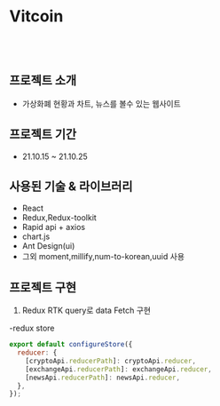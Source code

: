 # Vitcoin

<br><br>

## 프로젝트 소개

- 가상화폐 현황과 차트, 뉴스를 볼수 있는 웹사이트

## 프로젝트 기간

- 21.10.15 ~ 21.10.25

## 사용된 기술 & 라이브러리

- React
- Redux,Redux-toolkit
- Rapid api + axios
- chart.js
- Ant Design(ui)
- 그외 moment,millify,num-to-korean,uuid 사용

## 프로젝트 구현

1. Redux RTK query로 data Fetch 구현

-redux store

```javascript
export default configureStore({
  reducer: {
    [cryptoApi.reducerPath]: cryptoApi.reducer,
    [exchangeApi.reducerPath]: exchangeApi.reducer,
    [newsApi.reducerPath]: newsApi.reducer,
  },
});
```

